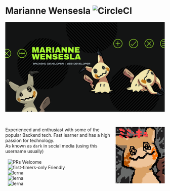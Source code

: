 # Marianne Wensesla ![CircleCI](https://circleci.com/gh/codesandbox/codesandbox-client.svg?style=svg)
<p align="center">
  <a href="https://codesandbox.io">
    <img src="bg-aboutme-github.png" width=800px>
  </a>
</p>

&nbsp;

<img src="mimikyuuu.jpg" align="right"
     alt="Size Limit logo by Anton Lovchikov" width="155" height="178">

Experienced and enthusiast with some of the popular Backend tech. Fast learner and has a high passion for technology.<br>
As known as `dark` in social media (using this username usually)
<br><br>&nbsp;
![PRs Welcome](https://img.shields.io/badge/web-developer-purple)<br>&nbsp;
![first-timers-only Friendly](https://img.shields.io/badge/backend-developer-blue)<br>&nbsp;
![lerna](https://img.shields.io/badge/pokemon-master-red)<br>&nbsp;
![lerna](https://img.shields.io/badge/chess-player-green)<br>&nbsp;
![lerna](https://img.shields.io/badge/casual-gamer-black)

